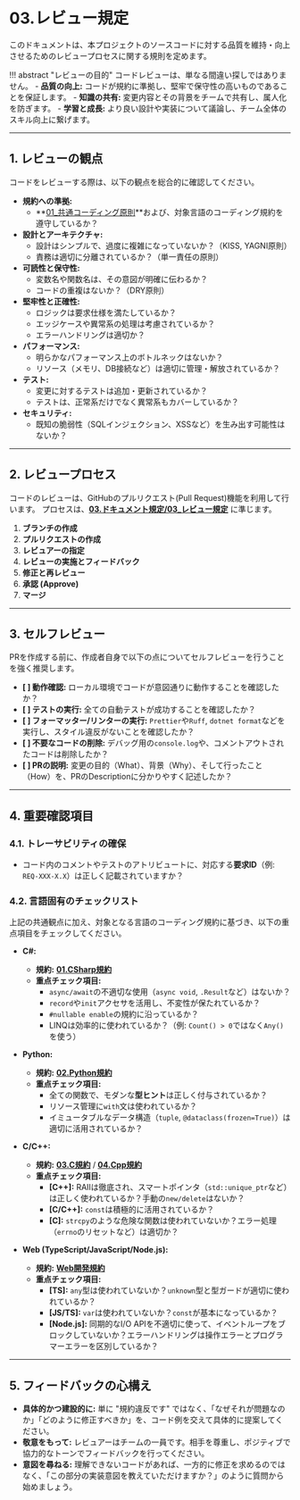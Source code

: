 # 03.レビュー規定

このドキュメントは、本プロジェクトのソースコードに対する品質を維持・向上させるためのレビュープロセスに関する規則を定めます。

!!! abstract "レビューの目的"
    コードレビューは、単なる間違い探しではありません。
    - **品質の向上:** コードが規約に準拠し、堅牢で保守性の高いものであることを保証します。
    - **知識の共有:** 変更内容とその背景をチームで共有し、属人化を防ぎます。
    - **学習と成長:** より良い設計や実装について議論し、チーム全体のスキル向上に繋げます。

---

## 1. レビューの観点

コードをレビューする際は、以下の観点を総合的に確認してください。

* **規約への準拠:**
  * **[01_共通コーディング原則](./01_共通コーディング原則.md)**および、対象言語のコーディング規約を遵守しているか？
* **設計とアーキテクチャ:**
  * 設計はシンプルで、過度に複雑になっていないか？（KISS, YAGNI原則）
  * 責務は適切に分離されているか？（単一責任の原則）
* **可読性と保守性:**
  * 変数名や関数名は、その意図が明確に伝わるか？
  * コードの重複はないか？（DRY原則）
* **堅牢性と正確性:**
  * ロジックは要求仕様を満たしているか？
  * エッジケースや異常系の処理は考慮されているか？
  * エラーハンドリングは適切か？
* **パフォーマンス:**
  * 明らかなパフォーマンス上のボトルネックはないか？
  * リソース（メモリ、DB接続など）は適切に管理・解放されているか？
* **テスト:**
  * 変更に対するテストは追加・更新されているか？
  * テストは、正常系だけでなく異常系もカバーしているか？
* **セキュリティ:**
  * 既知の脆弱性（SQLインジェクション、XSSなど）を生み出す可能性はないか？

---

## 2. レビュープロセス

コードのレビューは、GitHubのプルリクエスト(Pull Request)機能を利用して行います。
プロセスは、**[03.ドキュメント規定/03_レビュー規定](../03_ドキュメント規定/03_レビュー規定.md)** に準じます。

1. **ブランチの作成**
2. **プルリクエストの作成**
3. **レビュアーの指定**
4. **レビューの実施とフィードバック**
5. **修正と再レビュー**
6. **承認 (Approve)**
7. **マージ**

---

## 3. セルフレビュー

PRを作成する前に、作成者自身で以下の点についてセルフレビューを行うことを強く推奨します。

* **[ ] 動作確認:** ローカル環境でコードが意図通りに動作することを確認したか？
* **[ ] テストの実行:** 全ての自動テストが成功することを確認したか？
* **[ ] フォーマッター/リンターの実行:** `Prettier`や`Ruff`, `dotnet format`などを実行し、スタイル違反がないことを確認したか？
* **[ ] 不要なコードの削除:** デバッグ用の`console.log`や、コメントアウトされたコードは削除したか？
* **[ ] PRの説明:** 変更の目的（What）、背景（Why）、そして行ったこと（How）を、PRのDescriptionに分かりやすく記述したか？

---

## 4. 重要確認項目

### 4.1. トレーサビリティの確保

* コード内のコメントやテストのアトリビュートに、対応する**要求ID**（例: `REQ-XXX-X.X`）は正しく記載されていますか？

### 4.2. 言語固有のチェックリスト

上記の共通観点に加え、対象となる言語のコーディング規約に基づき、以下の重点項目をチェックしてください。

* **C#:**
  * **規約:** **[01.CSharp規約](../../02_開発言語/01_CSharp規約.md)**
  * **重点チェック項目:**
    * `async/await`の不適切な使用（`async void`, `.Result`など）はないか？
    * `record`や`init`アクセサを活用し、不変性が保たれているか？
    * `#nullable enable`の規約に沿っているか？
    * LINQは効率的に使われているか？（例: `Count() > 0`ではなく`Any()`を使う）

* **Python:**
  * **規約:** **[02.Python規約](../../02_開発言語/02_Python規約.md)**
  * **重点チェック項目:**
    * 全ての関数で、モダンな**型ヒント**は正しく付与されているか？
    * リソース管理に`with`文は使われているか？
    * イミュータブルなデータ構造（`tuple`, `@dataclass(frozen=True)`）は適切に活用されているか？

* **C/C++:**
  * **規約:** **[03.C規約](../../02_開発言語/03_C規約.md)** / **[04.Cpp規約](../../02_開発言語/04_Cpp規約.md)**
  * **重点チェック項目:**
    * **[C++]:** RAIIは徹底され、スマートポインタ（`std::unique_ptr`など）は正しく使われているか？手動の`new/delete`はないか？
    * **[C/C++]:** `const`は積極的に活用されているか？
    * **[C]:** `strcpy`のような危険な関数は使われていないか？エラー処理（`errno`のリセットなど）は適切か？

* **Web (TypeScript/JavaScript/Node.js):**
  * **規約:** **[Web開発規約](../../03_Web開発/README.md)**
  * **重点チェック項目:**
    * **[TS]:** `any`型は使われていないか？`unknown`型と型ガードが適切に使われているか？
    * **[JS/TS]:** `var`は使われていないか？`const`が基本になっているか？
    * **[Node.js]:** 同期的なI/O APIを不適切に使って、イベントループをブロックしていないか？エラーハンドリングは操作エラーとプログラマーエラーを区別しているか？

---

## 5. フィードバックの心構え

* **具体的かつ建設的に:**  単に "規約違反です" ではなく、「なぜそれが問題なのか」「どのように修正すべきか」を、コード例を交えて具体的に提案してください。
* **敬意をもって:** レビュアーはチームの一員です。相手を尊重し、ポジティブで協力的なトーンでフィードバックを行ってください。
* **意図を尋ねる:** 理解できないコードがあれば、一方的に修正を求めるのではなく、「この部分の実装意図を教えていただけますか？」のように質問から始めましょう。

